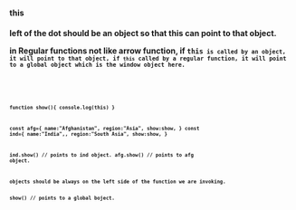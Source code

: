 <h4>this<h4>
<p>left of the dot should be an object so that this can point to that object.</p>
<p>in Regular functions not like arrow function, if <code>this<code> is called by an object, it will point to that object, if <code>this</code> called by a regular function, it will point to a global object which is the window object here.</p>

<code>

function show(){
console.log(this)
}

const afg={
name:"Afghanistan",
region:"Asia",
show:show,
}
const ind={
name:"India",,
region:"South Asia",
show:show,
}

ind.show() // points to ind object.
afg.show() // points to afg object.

<p>objects should be always on the left side of the function we are invoking.</p>
show() // points to a global boject.
</code>
